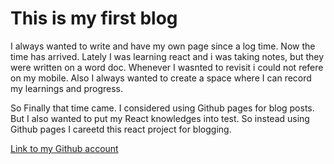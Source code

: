 # This is my first blog

I always wanted to write and have my own page since a log time. Now the time has arrived.
Lately I was learning react and i was taking notes, but they were written on a word doc. Whenever I wasnted to revisit i could not refere on my mobile.
Also I always wanted to create a space where I can record my learnings and progress.

So Finally that time came. I considered using Github pages for blog posts. But I also wanted to put my React knowledges into test.
So instead using Github pages I careetd this react project for blogging.

<a href="https://github.com/hegdevishwa" rel="nofollow" target="_blank">Link to my Github account</a>
